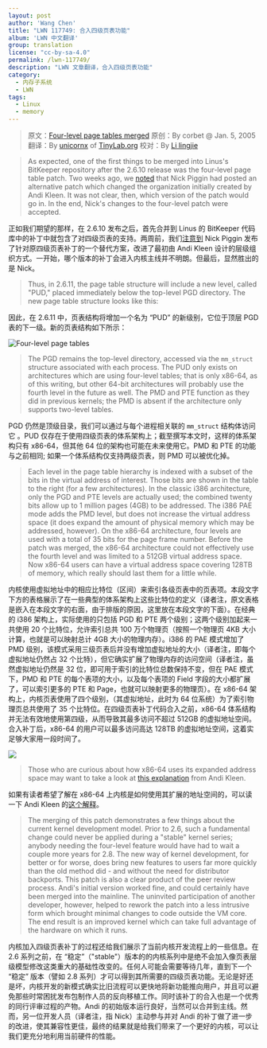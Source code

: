 ```yaml
---
layout: post
author: 'Wang Chen'
title: "LWN 117749: 合入四级页表功能"
album: 'LWN 中文翻译'
group: translation
license: "cc-by-sa-4.0"
permalink: /lwn-117749/
description: "LWN 文章翻译，合入四级页表功能"
category:
  - 内存子系统
  - LWN
tags:
  - Linux
  - memory
---
```


> 原文：[Four-level page tables merged](https://lwn.net/Articles/117749/)
> 原创：By corbet @ Jan. 5, 2005
> 翻译：By [unicornx](https://github.com/unicornx) of [TinyLab.org][1]
> 校对：By [Li lingjie](https://github.com/lljgithub)

> As expected, one of the first things to be merged into Linus's BitKeeper repository after the 2.6.10 release was the four-level page table patch. Two weeks ago, we [noted](http://lwn.net/Articles/116810/) that Nick Piggin had posted an alternative patch which changed the organization initially created by Andi Kleen. It was not clear, then, which version of the patch would go in. In the end, Nick's changes to the four-level patch were accepted.

正如我们期望的那样，在 2.6.10 发布之后，首先合并到 Linus 的 BitKeeper 代码库中的补丁中就包含了对四级页表的支持。两周前，我们[注意到](/lwn-116810) Nick Piggin 发布了针对原四级页表补丁的一个替代方案，改进了最初由 Andi Kleen 设计的层级组织方式。一开始，哪个版本的补丁会进入内核主线并不明朗。但最后，显然胜出的是 Nick。

> Thus, in 2.6.11, the page table structure will include a new level, called "PUD," placed immediately below the top-level PGD directory. The new page table structure looks like this:

因此，在 2.6.11 中，页表结构将增加一个名为 “PUD” 的新级别，它位于顶层 PGD 表的下一级。新的页表结构如下所示：

![Four-level page tables](https://static.lwn.net/images/ns/kernel/four-level-pt.png)

> The PGD remains the top-level directory, accessed via the `mm_struct` structure associated with each process. The PUD only exists on architectures which are using four-level tables; that is only x86-64, as of this writing, but other 64-bit architectures will probably use the fourth level in the future as well. The PMD and PTE function as they did in previous kernels; the PMD is absent if the architecture only supports two-level tables.

PGD​​ 仍然是顶级目录，我们可以通过与每个进程相关联的 `mm_struct` 结构体访问它 。PUD 仅存在于使用四级页表的体系架构上；截至撰写本文时，这样的体系架构只有 x86-64，但其他 64 位的架构也可能在未来使用它。PMD 和 PTE 的功能与之前相同; 如果一个体系结构仅支持两级页表，则 PMD 可以被优化掉。

> Each level in the page table hierarchy is indexed with a subset of the bits in the virtual address of interest. Those bits are shown in the table to the right (for a few architectures). In the classic i386 architecture, only the PGD and PTE levels are actually used; the combined twenty bits allow up to 1 million pages (4GB) to be addressed. The i386 PAE mode adds the PMD level, but does not increase the virtual address space (it does expand the amount of physical memory which may be addressed, however). On the x86-64 architecture, four levels are used with a total of 35 bits for the page frame number. Before the patch was merged, the x86-64 architecture could not effectively use the fourth level and was limited to a 512GB virtual address space. Now x86-64 users can have a virtual address space covering 128TB of memory, which really should last them for a little while.

内核使用虚拟地址中的相应比特位（区间）来索引各级页表中的页表项。本段文字下方的表格展示了在一些典型的体系架构上这些比特位的定义（译者注，原文表格是嵌入在本段文字的右面，由于排版的原因，这里放在本段文字的下面）。在经典的 i386 架构上，实际使用的只包括 PGD 和 PTE 两个级别；这两个级别加起来一共使用 20 个比特位，允许索引总共 100 万个物理页（按照一个物理页 4KB 大小计算，也就是可以映射总计 4GB 大小的物理内存）。i386 的 PAE 模式增加了 PMD 级别，该模式采用三级页表后并没有增加虚拟地址的大小（译者注，即每个虚拟地址仍然占 32 个比特），但它确实扩展了物理内存的访问空间（译者注，虽然虚拟地址仍然是 32 位，即可用于索引的比特位总数保持不变，但在 PAE 模式下，PMD 和 PTE 的每个表项的大小，以及每个表项的 Field 字段的大小都扩展了，可以索引更多的 PTE 和 Page，也就可以映射更多的物理页）。在 x86-64 架构上，内核页表使用了四个级别，（其虚拟地址，此时为 64 位系统）为了索引物理页总共使用了 35 个比特位。在四级页表补丁代码合入之前，x86-64 体系结构并无法有效地使用第四级，从而导致其最多访问不超过 512GB 的虚拟地址空间。合入补丁后，x86-64 的用户可以最多访问高达 128TB 的虚拟地址空间，这着实足够大家用一段时间了。

![](/wp-content/uploads/2018/09/lwn-117749.png)

> Those who are curious about how x86-64 uses its expanded address space may want to take a look at [this explanation](https://lwn.net/Articles/117783/) from Andi Kleen.

如果有读者希望了解在 x86-64 上内核是如何使用其扩展的地址空间的，可以读一下 Andi Kleen 的[这个解释](https://lwn.net/Articles/117783/)。

> The merging of this patch demonstrates a few things about the current kernel development model. Prior to 2.6, such a fundamental change could never be applied during a "stable" kernel series; anybody needing the four-level feature would have had to wait a couple more years for 2.8. The new way of kernel development, for better or for worse, does bring new features to users far more quickly than the old method did - and without the need for distributor backports. This patch is also a clear product of the peer review process. Andi's initial version worked fine, and could certainly have been merged into the mainline. The uninvited participation of another developer, however, helped to rework the patch into a less intrusive form which brought minimal changes to code outside the VM core. The end result is an improved kernel which can take full advantage of the hardware on which it runs.

内核加入四级页表补丁的过程还给我们展示了当前内核开发流程上的一些信息。在 2.6 系列之前，在 “稳定”（"stable"）版本的的内核系列中是绝不会加入像页表层级模型修改这类重大的基础性改变的。任何人可能会需要等待几年，直到下一个 “稳定” 版本（譬如 2.8 系列）才可以得到其所需要的四级页表功能。无论是好还是坏，内核开发的新模式确实比旧流程可以更快地将新功能推向用户，并且可以避免那些时常困扰发布包制作人员的反向移植工作。同时该补丁的合入也是一个优秀的同行评审过程的产物。Andi 的初始版本运行良好，当然可以合并到主线。然而，另一位开发人员（译者注，指 Nick）主动参与并对 Andi 的补丁做了进一步的改进，使其兼容性更佳，最终的结果就是给我们带来了一个更好的内核，可以让我们更充分地利用当前硬件的性能。

[1]: https://tinylab.org
